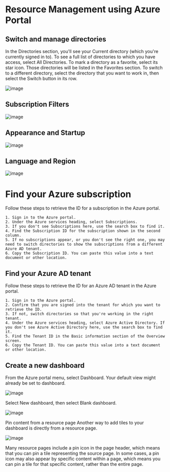 <h1>Resource Management using Azure Portal</h1>

## Switch and manage directories

In the Directories section, you'll see your Current directory (which you're currently signed in to).
To see a full list of directories to which you have access, select All Directories.
To mark a directory as a favorite, select its star icon. Those directories will be listed in the Favorites section.
To switch to a different directory, select the directory that you want to work in, then select the Switch button in its row.

![image](https://user-images.githubusercontent.com/11691661/179697058-b10636ac-ce1b-4e34-b8fb-53783e60685f.png)

## Subscription Filters
![image](https://user-images.githubusercontent.com/11691661/179697296-7051c167-de04-463c-9434-5eda08615846.png)

## Appearance and Startup
![image](https://user-images.githubusercontent.com/11691661/179697383-75e4f1f5-f37d-426b-af44-11326cb4ef39.png)

## Language and Region
![image](https://user-images.githubusercontent.com/11691661/179697533-80e0b861-00df-4f17-9529-e449c4864ff3.png)

# Find your Azure subscription
Follow these steps to retrieve the ID for a subscription in the Azure portal.

```
1. Sign in to the Azure portal.
2. Under the Azure services heading, select Subscriptions. 
3. If you don't see Subscriptions here, use the search box to find it.
4. Find the Subscription ID for the subscription shown in the second column. 
5. If no subscriptions appear, or you don't see the right one, you may need to switch directories to show the subscriptions from a different Azure AD tenant.
6. Copy the Subscription ID. You can paste this value into a text document or other location.
```

## Find your Azure AD tenant
Follow these steps to retrieve the ID for an Azure AD tenant in the Azure portal.

```
1. Sign in to the Azure portal.
2. Confirm that you are signed into the tenant for which you want to retrieve the ID. 
3. If not, switch directories so that you're working in the right tenant.
4. Under the Azure services heading, select Azure Active Directory. If you don't see Azure Active Directory here, use the search box to find it.
5. Find the Tenant ID in the Basic information section of the Overview screen.
6. Copy the Tenant ID. You can paste this value into a text document or other location.
```

## Create a new dashboard

From the Azure portal menu, select Dashboard. Your default view might already be set to dashboard.

![image](https://user-images.githubusercontent.com/11691661/179698418-38632585-7315-44d3-b9b7-bbc49496433e.png)

Select New dashboard, then select Blank dashboard.

![image](https://user-images.githubusercontent.com/11691661/179698451-6db561f4-10ab-4c9f-ab05-a8b45949253e.png)

Pin content from a resource page
Another way to add tiles to your dashboard is directly from a resource page.

![image](https://user-images.githubusercontent.com/11691661/179698644-6b27199e-47c1-4037-a428-0155777377a0.png)

Many resource pages include a pin icon in the page header, which means that you can pin a tile representing the source page. In some cases, a pin icon may also appear by specific content within a page, which means you can pin a tile for that specific content, rather than the entire page.

